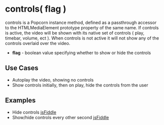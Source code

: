 controls( flag )
===============

controls is a Popcorn instance method, defined as a passthrough accessor to the HTMLMediaElement prototype property of the same name. If controls is active, the video will be shown with its native set of controls ( play, timebar, volume, ect ).  When controls is not active it will not show any of the controls overlaid over the video.

* **flag** - boolean value specifying whether to show or hide the controls

Use Cases
--------------

* Autoplay the video, showing no controls
* Show controls initially, then on play, hide the controls from the user

Examples
-------------

* Hide controls [jsFiddle](http://jsfiddle.net/popcornjs/z3z5w/) 
* Show/hide controls every other second [jsFiddle](http://jsfiddle.net/popcornjs/e7rys/)
